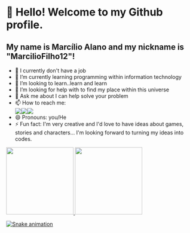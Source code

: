 # 👋 Hello! Welcome to my Github profile.
## My name is Marcílio Alano and my nickname is "MarcilioFilho12"!


- 🔭 I currently don't have a job
- 🌱 I’m currently learning programming within information technology
- 👯 I’m looking to learn..learn and learn
- 🤔 I’m looking for help with to find my place within this universe
- 💬 Ask me about I can help solve your problem
- 📫 How to reach me:<div> <a href="https://www.linkedin.com/in/marcilio-filho1110/" target="_blank"><img loading="lazy" src="https://img.shields.io/badge/-LinkedIn-%230077B5?style=for-the-badge&logo=linkedin&logoColor=white" target="_blank"></a><a href = "mailto:marciliochu@gmail.com"><img loading="lazy" src="https://img.shields.io/badge/Gmail-D14836?style=for-the-badge&logo=gmail&logoColor=white" target="_blank"></a><a href="https://instagram.com/marciliofilhooficial" target="_blank"><img loading="lazy" src="https://img.shields.io/badge/-Instagram-%23E4405F?style=for-the-badge&logo=instagram&logoColor=white" target="_blank"></a> </div>
- 😄 Pronouns: you/He
- ⚡ Fun fact: I'm very creative and I'd love to have ideas about games, stories and characters... I'm looking forward to turning my ideas into codes.
<div>
<a href="https://github.com/MarcilioFilho12">
<img loading="lazy" height="180em" src="https://github-readme-stats.vercel.app/api/top-langs/?MarcilioFilho12&layout=compact&langs_count=7&theme=dracula"/>
<img loading="lazy" height="180em" src="https://github-readme-stats.vercel.app/api?MarcilioFilho12&show_icons=true&theme=dracula&include_all_commits=true&count_private=true"/>
</div>

![Snake animation](https://github.com/MarcilioFilho12/MarcilioFilho12/blob/output/github-contribution-grid-snake.svg)
